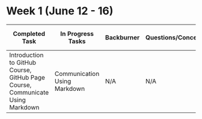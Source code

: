 # Week 1 (June 12 - 16)
|Completed Task | In Progress Tasks | Backburner | Questions/Concerns/Comments | Task Staus Updated? |
--- | --- | --- | --- | --- |
| Introduction to GitHub Course, GitHub Page Course, Communicate Using Markdown | Communication Using Markdown | N/A | N/A | YES |||
